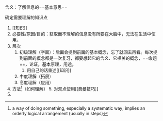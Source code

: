 含义：了解信息的==基本意思==

确定需要理解的知识点
1. [[知识]]
2. 必要性/原因/目的：获取而不理解的信息没有所要在大脑中，无法在生活中使用。
3. 层次
	1. 初级理解（字面）：后面会提到前面的基本概念，忘了就回去再看。每次提到前面的概念都是一次复习，都要想起它的含义、它相关的概念，==命题==，论证，基本原理，用途。
		1. 用自己的话重述[[知识]]
	2. 中度理解（拓展）
	3. 高度理解（应用）
4. 方法[^1]（如何理解）
	5. 对观点使用[[费曼技巧]]
5.

[^1]: a way of doing something, especially a systematic way; implies an orderly logical arrangement (usually in steps)